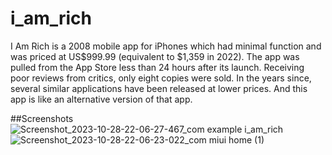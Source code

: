 # i_am_rich

I Am Rich is a 2008 mobile app for iPhones which had minimal function and was priced at US$999.99 (equivalent to $1,359 in 2022). The app was pulled from the App Store less than 24 hours after its launch. Receiving poor reviews from critics, only eight copies were sold. In the years since, several similar applications have been released at lower prices.
And this app is like an alternative version of that app.

##Screenshots
![Screenshot_2023-10-28-22-06-27-467_com example i_am_rich](https://github.com/dw2rl/flutter_iamrich/assets/105518343/68528786-c72f-4bee-a040-e0aa862bb592)![Screenshot_2023-10-28-22-06-23-022_com miui home (1)](https://github.com/dw2rl/flutter_iamrich/assets/105518343/0fbb77e0-05aa-4fbb-aa2e-ef70d719ce4d)

